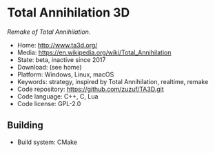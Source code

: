 # Total Annihilation 3D

_Remake of Total Annihilation._

- Home: http://www.ta3d.org/
- Media: https://en.wikipedia.org/wiki/Total_Annihilation
- State: beta, inactive since 2017
- Download: (see home)
- Platform: Windows, Linux, macOS
- Keywords: strategy, inspired by Total Annihilation, realtime, remake
- Code repository: https://github.com/zuzuf/TA3D.git
- Code language: C++, C, Lua
- Code license: GPL-2.0

## Building

- Build system: CMake